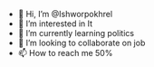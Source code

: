 - 👋 Hi, I’m @Ishworpokhrel
- 👀 I’m interested in It
- 🌱 I’m currently learning politics 
- 💞️ I’m looking to collaborate on job
- 📫 How to reach me 50%

<!---
Ishworpokhrel/Ishworpokhrel is a ✨ special ✨ repository because its `README.md` (this file) appears on your GitHub profile.
You can click the Preview link to take a look at your changes.
--->
